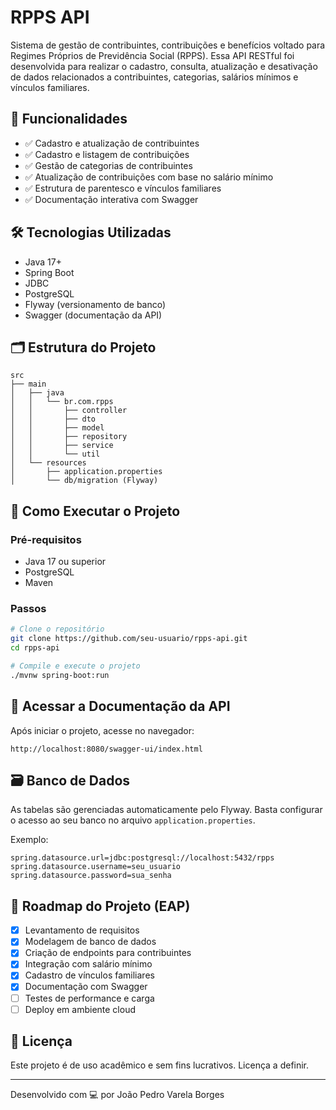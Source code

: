 
# RPPS API

Sistema de gestão de contribuintes, contribuições e benefícios voltado para Regimes Próprios de Previdência Social (RPPS). Essa API RESTful foi desenvolvida para realizar o cadastro, consulta, atualização e desativação de dados relacionados a contribuintes, categorias, salários mínimos e vínculos familiares.

## 🧩 Funcionalidades

- ✅ Cadastro e atualização de contribuintes
- ✅ Cadastro e listagem de contribuições
- ✅ Gestão de categorias de contribuintes
- ✅ Atualização de contribuições com base no salário mínimo
- ✅ Estrutura de parentesco e vínculos familiares
- ✅ Documentação interativa com Swagger

## 🛠️ Tecnologias Utilizadas

- Java 17+
- Spring Boot
- JDBC
- PostgreSQL
- Flyway (versionamento de banco)
- Swagger (documentação da API)

## 🗂️ Estrutura do Projeto

```
src
├── main
│   ├── java
│   │   └── br.com.rpps
│   │       ├── controller
│   │       ├── dto
│   │       ├── model
│   │       ├── repository
│   │       ├── service
│   │       └── util
│   └── resources
│       ├── application.properties
│       └── db/migration (Flyway)
```

## 🚀 Como Executar o Projeto

### Pré-requisitos

- Java 17 ou superior
- PostgreSQL
- Maven

### Passos

```bash
# Clone o repositório
git clone https://github.com/seu-usuario/rpps-api.git
cd rpps-api

# Compile e execute o projeto
./mvnw spring-boot:run
```

## 🧪 Acessar a Documentação da API

Após iniciar o projeto, acesse no navegador:

```
http://localhost:8080/swagger-ui/index.html
```

## 🗃️ Banco de Dados

As tabelas são gerenciadas automaticamente pelo Flyway. Basta configurar o acesso ao seu banco no arquivo `application.properties`.

Exemplo:

```properties
spring.datasource.url=jdbc:postgresql://localhost:5432/rpps
spring.datasource.username=seu_usuario
spring.datasource.password=sua_senha
```

## 📌 Roadmap do Projeto (EAP)

- [x] Levantamento de requisitos
- [x] Modelagem de banco de dados
- [x] Criação de endpoints para contribuintes
- [x] Integração com salário mínimo
- [x] Cadastro de vínculos familiares
- [x] Documentação com Swagger
- [ ] Testes de performance e carga
- [ ] Deploy em ambiente cloud

## 📄 Licença

Este projeto é de uso acadêmico e sem fins lucrativos. Licença a definir.

---

Desenvolvido com 💻 por João Pedro Varela Borges
